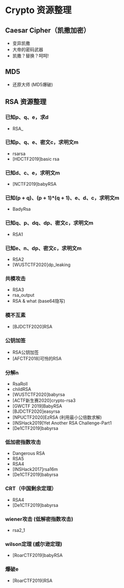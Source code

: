 # Crypto 资源整理

## Caesar Cipher（凯撒加密）
- 变异凯撒
- 大帝的密码武器
- 凯撒？替换？呵呵!

## MD5
- 还原大师 (MD5爆破)

## RSA 资源整理
### 已知p、q、e，求d
- RSA_

### 已知p、q、e、密文c，求明文m
- rsarsa
- [HDCTF2019]basic rsa

### 已知d、c、e，求明文m
- [NCTF2019]babyRSA

### 已知(p + q)、(p + 1)*(q + 1)、e、d、c，求明文m
- BadyRsa

### 已知q、p、dq、dp、密文c，求明文m
- RSA1

### 已知e、n、dp、密文c，求明文m
- RSA2
- [WUSTCTF2020]dp_leaking

### 共模攻击
- RSA3
- rsa_output
- RSA & what (base64隐写)

### 模不互素
- [BJDCTF2020]RSA

### 公钥加签
- RSA公钥加签
- [AFCTF2018]可怜的RSA

### 分解n
- RsaRoll
- childRSA
- [WUSTCTF2020]babyrsa
- [ACTF新生赛2020]crypto-rsa3
- [GWCTF 2019]BabyRSA
- [BJDCTF2020]easyrsa
- [NPUCTF2020]EzRSA (利用最小公倍数求解)
- [INSHack2019]Yet Another RSA Challenge-Part1
- [De1CTF2019]babyrsa

### 低加密指数攻击
- Dangerous RSA
- RSA5
- RSA4
- [INSHack2017]rsa16m
- [De1CTF2019]babyrsa

### CRT（中国剩余定理）
- RSA4
- [De1CTF2019]babyrsa

### wiener攻击 (低解密指数攻击)
- rsa2_1

### wilson定理 (威尔逊定理)
- [RoarCTF2019]babyRSA

### 爆破e
- [RoarCTF2019]RSA